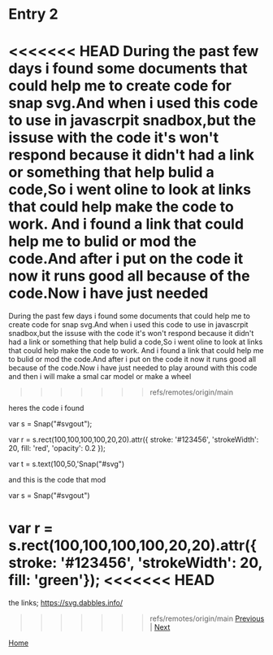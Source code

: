# Entry 2
<<<<<<< HEAD
During the past few days i found some documents that could help me to create code for snap svg.And when i used this code to use in javascrpit snadbox,but the issuse with the code it's won't respond because it didn't had a link or something that help bulid a code,So i went oline to look at links that could help make the code to work. And i found a link that could help me to bulid or mod the code.And after i put on the code it now it runs good all because of the code.Now i have just needed 
=======
During the past few days i found some documents that could help me to create code for snap svg.And when i used this code to use in javascrpit snadbox,but the issuse with the code it's won't respond because it didn't had a link or something that help bulid a code,So i went oline to look at links that could help make the code to work. And i found a link that could help me to bulid or mod the code.And after i put on the code it now it runs good all because of the code.Now i have just needed to play around with this code and then i will make a smal car model or make a wheel
>>>>>>> refs/remotes/origin/main


heres the code i found
<script src="snap.svg-min.js"></script>

var s = Snap("#svgout");


var r = s.rect(100,100,100,100,20,20).attr({ stroke: '#123456', 'strokeWidth': 20, fill: 'red', 'opacity': 0.2 });

var t = s.text(100,50,'Snap("#svg")

and this is the code that mod

var s = Snap("#svgout")

var r = s.rect(100,100,100,100,20,20).attr({ stroke: '#123456', 'strokeWidth': 20, fill: 'green'});
<<<<<<< HEAD
=======

the links; https://svg.dabbles.info/
>>>>>>> refs/remotes/origin/main
[Previous](entry01.md) | [Next](entry03.md)

[Home](../README.md)
